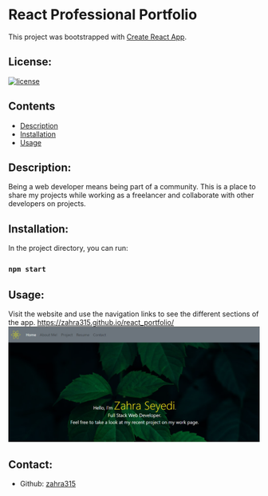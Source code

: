 # React Professional Portfolio

This project was bootstrapped with [Create React App](https://github.com/facebook/create-react-app).

## License:

[![license](https://img.shields.io/badge/license-MIT-blue)](https://shields.io)

## Contents

- [Description](#description)
- [Installation](#installation)
- [Usage](#usage)

## Description:

Being a web developer means being part of a community. This is a place to share my projects while working as a freelancer and collaborate with other developers on projects.

## Installation:

In the project directory, you can run:

### `npm start`

## Usage:

Visit the website and use the navigation links to see the different sections of the app.
https://zahra315.github.io/react_portfolio/
![](src/assets/image/screen.png)

## Contact:

- Github: [zahra315](https://github.com/zahra315)
